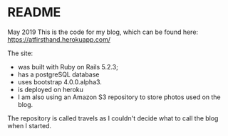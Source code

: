 # README
May 2019
This is the code for my blog, which can be found here:
https://atfirsthand.herokuapp.com/

The site:
-  was built with Ruby on Rails 5.2.3; 
-  has a postgreSQL database
-  uses bootstrap 4.0.0.alpha3.
-  is deployed on heroku
-  I am also using an Amazon S3 repository to store photos used on the blog.

The repository is called travels as I couldn't decide what to call the blog when I started.
